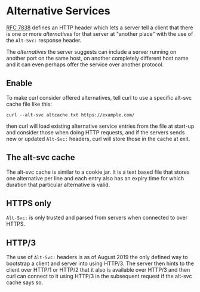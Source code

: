 # Alternative Services

[RFC 7838](https://www.rfc-editor.org/rfc/rfc7838.txt) defines an HTTP header
which lets a server tell a client that there is one or more *alternatives* for
that server at "another place" with the use of the `Alt-Svc:` response header.

The *alternatives* the server suggests can include a server running on another
port on the same host, on another completely different host name and it can
even perhaps offer the service over another protocol.

## Enable

To make curl consider offered alternatives, tell curl to use a specific
alt-svc cache file like this:

    curl --alt-svc altcache.txt https://example.com/

then curl will load existing alternative service entries from the file at
start-up and consider those when doing HTTP requests, and if the servers sends
new or updated `Alt-Svc:` headers, curl will store those in the cache at exit.

## The alt-svc cache

The alt-svc cache is similar to a cookie jar. It is a text based file that
stores one alternative per line and each entry also has an expiry time for
which duration that particular alternative is valid.

## HTTPS only

`Alt-Svc:` is only trusted and parsed from servers when connected to over
HTTPS.

## HTTP/3

The use of `Alt-Svc:` headers is as of August 2019 the only defined way to
bootstrap a client and server into using HTTP/3. The server then hints to the
client over HTTP/1 or HTTP/2 that it also is available over HTTP/3 and then
curl can connect to it using HTTP/3 in the subsequent request if the alt-svc
cache says so.
